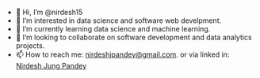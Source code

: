 - 👋 Hi, I’m @nirdesh15
- 👀 I’m interested in data science and software web develpment.
- 🌱 I’m currently learning  data science and machine learning.
- 💞️ I’m looking to collaborate on software development and data analytics projects.
- 📫 How to reach me: nirdeshjpandey@gmail.com. or via linked in: <a href ="https://www.linkedin.com/in/nirdesh-jung-pandey-88a5aa282/"> Nirdesh Jung Pandey </a>

